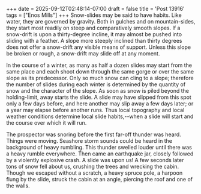 +++
date = 2025-09-12T02:48:14-07:00
draft = false
title = 'Post 13916'
tags = ["Enos Mills"]
+++
Snow-slides may be said to have habits. Like water, they are governed by gravity. Both in gulches and on mountain-sides, they start most readily on steep and comparatively smooth slopes. If a snow-drift is upon a thirty-degree incline, it may almost be pushed into sliding with a feather. A slope more steeply inclined than thirty degrees does not offer a snow-drift any visible means of support. Unless this slope be broken or rough, a snow-drift may slide off at any moment.

In the course of a winter, as many as half a dozen slides may start from the same place and each shoot down through the same gorge or over the same slope as its predecessor. Only so much snow can cling to a slope; therefore the number of slides during each winter is determined by the quantity of snow and the character of the slope. As soon as snow is piled beyond the holding-limit, away starts the slide. A slide may have slipped from this spot only a few days before, and here another may slip away a few days later; or a year may elapse before another runs. Thus local topography and local weather conditions determine local slide habits,--when a slide will start and the course over which it will run.

The prospector was snoring before the first far-off thunder was heard. Things were moving. Seashore storm sounds could be heard in the background of heavy rumbling. This thunder swelled louder until there was a heavy rumble everywhere. Then came an earthquake jar, closely followed by a violently explosive crash. A slide was upon us! A few seconds later tons of snow fell about us, crushing the trees and wrecking the cabin. Though we escaped without a scratch, a heavy spruce pole, a harpoon flung by the slide, struck the cabin at an angle, piercing the roof and one of the walls.
